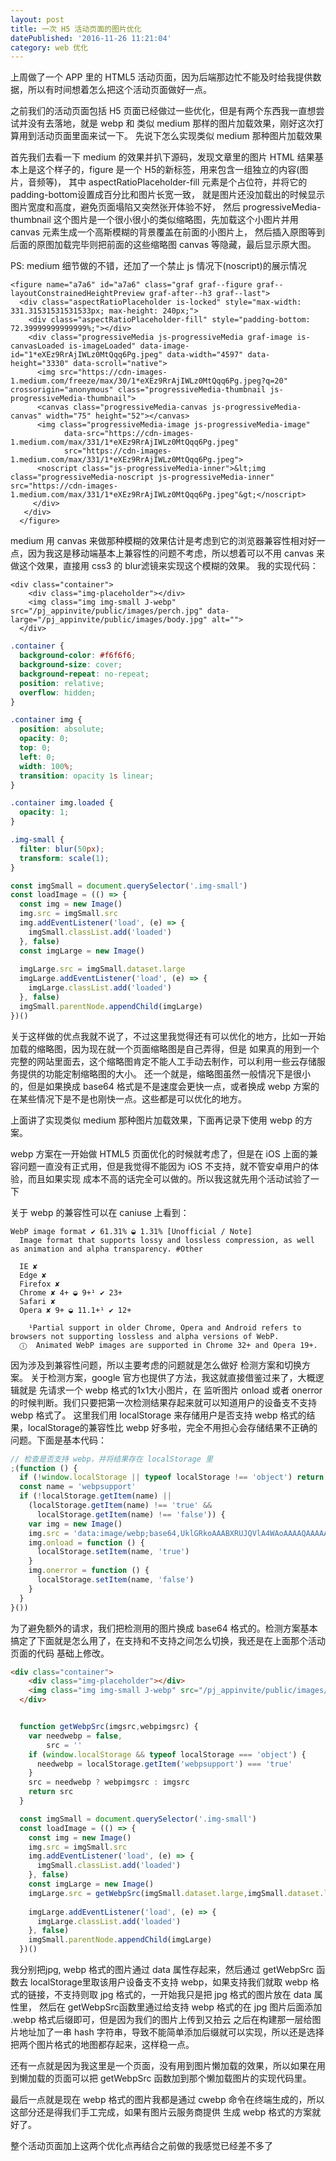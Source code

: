 ```yaml
---
layout: post
title: 一次 H5 活动页面的图片优化
datePublished: '2016-11-26 11:21:04'
category: web 优化
---
```


上周做了一个 APP 里的 HTML5 活动页面，因为后端那边忙不能及时给我提供数据，所以有时间想着怎么把这个活动页面做好一点。

之前我们的活动页面包括 H5 页面已经做过一些优化，但是有两个东西我一直想尝试并没有去落地，就是 webp 和 类似 medium 那样的图片加载效果，刚好这次打算用到活动页面里面来试一下。
先说下怎么实现类似 medium 那种图片加载效果

首先我们去看一下 medium 的效果并扒下源码，发现文章里的图片 HTML 结果基本上是这个样子的，figure 是一个 H5的新标签，用来包含一组独立的内容(图片，音频等)，
其中 aspectRatioPlaceholder-fill 元素是个占位符，并将它的 padding-bottom设置成百分比和图片长宽一致，
就是图片还没加载出的时候显示图片宽度和高度，避免页面塌陷又突然张开体验不好，
然后 progressiveMedia-thumbnail 这个图片是一个很小很小的类似缩略图，先加载这个小图片并用 canvas 元素生成一个高斯模糊的背景覆盖在前面的小图片上，
然后插入原图等到后面的原图加载完毕则把前面的这些缩略图 canvas 等隐藏，最后显示原大图。

PS: medium 细节做的不错，还加了一个禁止 js 情况下(noscript)的展示情况

```
<figure name="a7a6" id="a7a6" class="graf graf--figure graf--layoutConstrainedHeightPreview graf-after--h3 graf--last">
  <div class="aspectRatioPlaceholder is-locked" style="max-width: 331.31531531531533px; max-height: 240px;">
    <div class="aspectRatioPlaceholder-fill" style="padding-bottom: 72.39999999999999%;"></div>
    <div class="progressiveMedia js-progressiveMedia graf-image is-canvasLoaded is-imageLoaded" data-image-id="1*eXEz9RrAjIWLz0MtQqq6Pg.jpeg" data-width="4597" data-height="3330" data-scroll="native">
      <img src="https://cdn-images-1.medium.com/freeze/max/30/1*eXEz9RrAjIWLz0MtQqq6Pg.jpeg?q=20" crossorigin="anonymous" class="progressiveMedia-thumbnail js-progressiveMedia-thumbnail">
      <canvas class="progressiveMedia-canvas js-progressiveMedia-canvas" width="75" height="52"></canvas>
      <img class="progressiveMedia-image js-progressiveMedia-image" 
            data-src="https://cdn-images-1.medium.com/max/331/1*eXEz9RrAjIWLz0MtQqq6Pg.jpeg" 
            src="https://cdn-images-1.medium.com/max/331/1*eXEz9RrAjIWLz0MtQqq6Pg.jpeg">
      <noscript class="js-progressiveMedia-inner">&lt;img class="progressiveMedia-noscript js-progressiveMedia-inner" src="https://cdn-images-1.medium.com/max/331/1*eXEz9RrAjIWLz0MtQqq6Pg.jpeg"&gt;</noscript>
     </div>
   </div>
  </figure>
```
medium 用 canvas 来做那种模糊的效果估计是考虑到它的浏览器兼容性相对好一点，因为我这是移动端基本上兼容性的问题不考虑，所以想着可以不用 canvas 来做这个效果，直接用 css3 的 blur滤镜来实现这个模糊的效果。
我的实现代码：
```
<div class="container">
    <div class="img-placeholder"></div>
    <img class="img img-small J-webp" src="/pj_appinvite/public/images/perch.jpg" data-large="/pj_appinvite/public/images/body.jpg" alt="">
  </div>
```
```css
.container {
  background-color: #f6f6f6;
  background-size: cover;
  background-repeat: no-repeat;
  position: relative;
  overflow: hidden;
}

.container img {
  position: absolute;
  opacity: 0;
  top: 0;
  left: 0;
  width: 100%;
  transition: opacity 1s linear;
}

.container img.loaded {
  opacity: 1;
}

.img-small {
  filter: blur(50px);
  transform: scale(1);
}
```

```js
const imgSmall = document.querySelector('.img-small')
const loadImage = (() => {
  const img = new Image()
  img.src = imgSmall.src
  img.addEventListener('load', (e) => {
    imgSmall.classList.add('loaded')
  }, false)
  const imgLarge = new Image()
  
  imgLarge.src = imgSmall.dataset.large
  imgLarge.addEventListener('load', (e) => {
    imgLarge.classList.add('loaded')
  }, false)
  imgSmall.parentNode.appendChild(imgLarge)
})()
```

关于这样做的优点我就不说了，不过这里我觉得还有可以优化的地方，比如一开始加载的缩略图，因为现在就一个页面缩略图是自己弄得，但是
如果真的用到一个完整的网站里面去，这个缩略图肯定不能人工手动去制作，可以利用一些云存储服务提供的功能定制缩略图的大小。
还一个就是，缩略图虽然一般情况下是很小的，但是如果换成 base64 格式是不是速度会更快一点，或者换成 webp 方案的在某些情况下是不是也刚快一点。这些都是可以优化的地方。

上面讲了实现类似 medium 那种图片加载效果，下面再记录下使用 webp 的方案。

webp 方案在一开始做 HTML5 页面优化的时候就考虑了，但是在 iOS 上面的兼容问题一直没有正式用，但是我觉得不能因为 iOS 不支持，就不管安卓用户的体验，而且如果实现
成本不高的话完全可以做的。所以我这就先用个活动试验了一下

关于 webp 的兼容性可以在 caniuse 上看到：

```
WebP image format ✔ 61.31% ◒ 1.31% [Unofficial / Note]
  Image format that supports lossy and lossless compression, as well as animation and alpha transparency. #Other

  IE ✘
  Edge ✘
  Firefox ✘
  Chrome ✘ 4+ ◒ 9+¹ ✔ 23+
  Safari ✘
  Opera ✘ 9+ ◒ 11.1+¹ ✔ 12+

    ¹Partial support in older Chrome, Opera and Android refers to browsers not supporting lossless and alpha versions of WebP.
  ⓘ  Animated WebP images are supported in Chrome 32+ and Opera 19+.
```

因为涉及到兼容性问题，所以主要考虑的问题就是怎么做好 检测方案和切换方案。
关于检测方案，google 官方也提供了方法，我这就直接借鉴过来了，大概逻辑就是 先请求一个 webp 格式的1x1大小图片，在
监听图片 onload 或者 onerror 的时候判断。我们只要把第一次检测结果存起来就可以知道用户的设备支不支持 webp 格式了。
这里我们用 localStorage 来存储用户是否支持 webp 格式的结果，localStorage的兼容性比 webp 好多啦，完全不用担心会存储结果不正确的
问题。下面是基本代码：


```js
// 检查是否支持 webp，并将结果存在 localStorage 里
;(function () {
  if (!window.localStorage || typeof localStorage !== 'object') return
  const name = 'webpsupport'
  if (!localStorage.getItem(name) ||
    (localStorage.getItem(name) !== 'true' &&
      localStorage.getItem(name) !== 'false')) {
    var img = new Image()
    img.src = 'data:image/webp;base64,UklGRkoAAABXRUJQVlA4WAoAAAAQAAAAAAAAAAAAQUxQSAsAAAABBxAREYiI/gcAAABWUDggGAAAADABAJ0BKgEAAQABABwlpAADcAD+/gbQAA=='
    img.onload = function () {
      localStorage.setItem(name, 'true')
    }
    img.onerror = function () {
      localStorage.setItem(name, 'false')
    }
  }
}())
```
为了避免额外的请求，我们把检测用的图片换成 base64 格式的。检测方案基本搞定了下面就是怎么用了，在支持和不支持之间怎么切换，我还是在上面那个活动页面的代码
基础上修改。


```HTML
<div class="container">
    <div class="img-placeholder"></div>
    <img class="img img-small J-webp" src="/pj_appinvite/public/images/perch.jpg" data-large="/pj_appinvite/public/images/body.jpg" data-largewebp="/pj_appinvite/public/images/body.jpg.webp" alt="">
  </div>
```

```js

  function getWebpSrc(imgsrc,webpimgsrc) {
    var needwebp = false,
        src = ''
    if (window.localStorage && typeof localStorage === 'object') {
      needwebp = localStorage.getItem('webpsupport') === 'true'
    }
    src = needwebp ? webpimgsrc : imgsrc
    return src
  }

  const imgSmall = document.querySelector('.img-small')
  const loadImage = (() => {
    const img = new Image()
    img.src = imgSmall.src
    img.addEventListener('load', (e) => {
      imgSmall.classList.add('loaded')
    }, false)
    const imgLarge = new Image()
    imgLarge.src = getWebpSrc(imgSmall.dataset.large,imgSmall.dataset.largewebp)
  
    imgLarge.addEventListener('load', (e) => {
      imgLarge.classList.add('loaded')
    }, false)
    imgSmall.parentNode.appendChild(imgLarge)
  })()
```

我分别把jpg, webp 格式的图片通过 data 属性存起来，然后通过 getWebpSrc 函数去 localStorage里取该用户设备支不支持
webp，如果支持我们就取 webp 格式的链接，不支持则取 jpg 格式的，一开始我只是把 jpg 格式的图片放在 data 属性里，
然后在 getWebpSrc函数里通过给支持 webp 格式的在 jpg 图片后面添加 .webp 格式后缀即可，但是因为我们的图片上传到又拍云
之后在构建那一层给图片地址加了一串 hash 字符串，导致不能简单添加后缀就可以实现，所以还是选择把两个图片格式的地图都存起来，这样稳一点。

还有一点就是因为我这里是一个页面，没有用到图片懒加载的效果，所以如果在用到懒加载的页面可以把 getWebpSrc 函数加到那个懒加载图片的实现代码里。

最后一点就是现在 webp 格式的图片我都是通过 cwebp 命令在终端生成的，所以这部分还是得我们手工完成，如果有图片云服务商提供
生成 webp 格式的方案就好了。

整个活动页面加上这两个优化点再结合之前做的我感觉已经差不多了